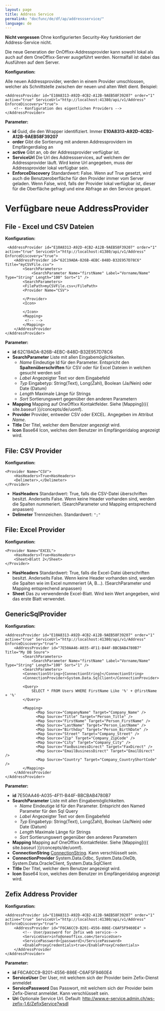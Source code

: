 ```yaml
---
layout: page
title: Address Service
permalink: "docfunc/de/df/ap/addressservice/"
language: de
---
```

**Nicht vergessen** Ohne konfigurierten Security-Key funktioniert der Address-Service nicht.

Die neue Generation der OnOffixx-Addressprovider kann sowohl lokal als auch auf dem OneOffixx-Server ausgeführt werden. Normalfall ist dabei das Ausführen auf dem Server.

__Konfiguration:__

Alle neuen Addressprovider, werden in einem Provider umschlossen, welcher als Schnittstelle zwischen der neuen und alten Welt dient. Beispiel:

    <AddressProvider id="E10A8313-A92D-4CB2-A12B-9AEB58F39207" order="1" active="true" ServiceUrl="http://localhost:41380/api/v1/Address" EnforceDiscovery="true">
        <!-- Konfiguration des eigentlichen Providers -->
    </AddressProvider>

__Parameter:__

* __id__ Guid, die den Wrapper identifiziert. Immer **E10A8313-A92D-4CB2-A12B-9AEB58F39207**
* __order__ Gibt die Sortierung mit anderen Addressprovidern im Empfängerdialog an
* __active__ Gibt an, ob der Addressprovider verfügbar ist.
* __ServiceUrl__ Die Url des Addressservices, auf welchem der Addressprovider läuft. Wird keine Url angegeben, muss der Addressprovider lokal verfügbar sein.
* __EnforceDiscovery__ Standardwert: False. Wenn auf True gesetzt, wird auch die Benutzeroberfläche für den Provider immer vom Server geladen. Wenn False, wird, falls der Provider lokal verfügbar ist, dieser für die Oberfläche gefragt und eine Abfrage an den Service gespart.

# Verfügbare neue AddressProvider

## File - Excel und CSV Dateien

__Konfiguration:__

     <AddressProvider id="E10A8313-A92D-4CB2-A12B-9AEB58F39207" order="1" active="true" ServiceUrl="http://localhost:41380/api/v1/Address" EnforceDiscovery="true">
        <AddressProvider id="62C19ADA-826B-4EBC-848D-B32E957D78C6" Title="myCSVFile.csv">
            <SearchParameters>
                <SearchParameter Name="firstName" Label="Vorname/Name" Type="String" Length="100" Sort="1" />
            <SearchParameters>
            <FilePath>myCSVFile.csv</FilePath>
            <Provider Name="CSV">

            </Provider>
            <Icon>

            </Icon>
            <Mapping>
             <!-- -->
            </Mapping>
        </AddressProvider
    </AddressProvider>

__Parameter:__

* __id__ 62C19ADA-826B-4EBC-848D-B32E957D78C6
* __SearchParameter__ Liste mit allen Eingabemöglichkeiten.
    * *Name* Eindeutige Id für den Parameter. Entspricht den **Spaltenüberschriften** für CSV oder für Excel Dateien in welchen gesucht werden soll
    * *Label* Angezeigter Text vor dem Eingabefeld
    * *Typ* Eingabetyp: String(Text), Long(Zahl), Boolean (Ja/Nein) oder Date (Datum)
    * *Length* Maximale Länge für Strings
    * *Sort* Sortierungswert gegenüber den anderen Parametern
* __Mapping__ Mapping auf OneOffixx Kontaktfelder. Siehe [Mapping]({{ site.baseurl }}/concepts/de/uomf).
* __Provider__ Provider, entweder CSV oder EXCEL. Angegeben im Attribut *Name*.
* __Title__ Der Titel, welcher dem Benutzer angezeigt wird.
* __Icon__ Base64 Icon, welches dem Benutzer im Empfängeridalog angezeigt wird.

## File: CSV Provider

__Konfiguration:__

    <Provider Name="CSV">
        <HasHeaders>True<HasHeaders>
        <Delimeter>,</Delimeter>
    </Provider>

* __HasHeaders__ Standardwert: True, falls die CSV-Datei überschriften besitzt. Anderseits False. Wenn keine Header vorhanden sind, werden die Spalten nummeriert. (SearchParameter und Mapping entsprechend anpassen)
* __Delimeter__ Trennzeichen. Standardwert: `";"` 

## File: Excel Provider

__Konfiguration:__

    <Provider Name="EXCEL">
        <HasHeaders>True<HasHeaders>
        <Sheet>Blatt 2</Sheet>
    </Provider>

* __HasHeaders__ Standardwert: True, falls die Excel-Datei überschriften besitzt. Anderseits False. Wenn keine Header vorhanden sind, werden die Spalten wie im Excel nummeriert (A, B...). (SearchParameter und Mapping entsprechend anpassen)
* __Sheet__ Das zu verwendende Excel-Blatt. Wird kein Wert angegeben, wird das erste Blatt verwendet.

## GenericSqlProvider

__Konfiguration:__

    <AddressProvider id="E10A8313-A92D-4CB2-A12B-9AEB58F39207" order="1" active="true" ServiceUrl="http://localhost:41380/api/v1/Address" EnforceDiscovery="true">
        <AddressProvider id="7E50AA46-A035-4F11-B44F-BBCBAB4780B7" Title="My DB Soure">
            <SearchParameters>
                <SearchParameter Name="firstName" Label="Vorname/Name" Type="String" Length="100" Sort="1" />
            <SearchParameters>
            <ConnectionString>{ConnectionString}</ConnectionString>
            <ConnectionProvider>System.Data.SqlClient</ConnectionProvider>

            <Query>
                SELECT * FROM Users WHERE FirstName Like '%' + @firstName + '%'
            </Query>

            <Mapping>
                  <Map Source="CompanyName" Target="Company_Name" />
                  <Map Source="Title" Target="Person_Title" />
                  <Map Source="FirstName" Target="Person_FirstName" />
                  <Map Source="LastName" Target="Person_LastName" />
                  <Map Source="Birthday" Target="Person_BirthDate" />
                  <Map Source="Street" Target="Company_Street" />          
                  <Map Source="Zip" Target="Company_ZipCode" />
                  <Map Source="City" Target="Company_City" />
                  <Map Source="FaxBusinessDirect" Target="FaxDirect" />
                  <Map Source="EmailBusinessDirect" Target="EmailDirect" />
                  <Map Source="Country" Target="Company_CountryShortCode" />    
            </Mapping>
        </AddressProvider
    </AddressProvider>

__Parameter:__

* __id__ 7E50AA46-A035-4F11-B44F-BBCBAB4780B7
* __SearchParameter__ Liste mit allen Eingabemöglichkeiten.
    * *Name* Eindeutige Id für den Parameter. Entspricht den Named Parameter für den Sql Query
    * *Label* Angezeigter Text vor dem Eingabefeld
    * *Typ* Eingabetyp: String(Text), Long(Zahl), Boolean (Ja/Nein) oder Date (Datum)
    * *Length* Maximale Länge für Strings
    * *Sort* Sortierungswert gegenüber den anderen Parametern
* __Mapping__ Mapping auf OneOffixx Kontaktfelder. Siehe [Mapping]({{ site.baseurl }}/concepts/de/uomf).
* __ConnectionString__ [ConnectionString](https://www.connectionstrings.com/). Kann verschlüsselt sein.
* __ConnectionProvider__ System.Data.Odbc, System.Data.OleDb, System.Data.OracleClient, System.Data.SqlClient
* __Title__ Der Titel, welcher dem Benutzer angezeigt wird.
* __Icon__ Base64 Icon, welches dem Benutzer im Empfängeridalog angezeigt wird.

## Zefix Address Provider

__Konfiguration:__

    <AddressProvider id="E10A8313-A92D-4CB2-A12B-9AEB58F39207" order="1" active="true" ServiceUrl="http://localhost:41380/api/v1/Address" EnforceDiscovery="true">
        <AddressProvider id="F6CA6CC9-B201-4556-886E-C6AF5F9460E4" >
            <!-- User/password for Zefix web service-->
            <ServiceUser>info@oneoffixx.com</ServiceUser>
            <ServicePassword>{password}</ServicePassword>
            <EnableProxyCredentials>true</EnableProxyCredentials>
        </AddressProvider
    </AddressProvider>

__Parameter:__

* __id__ F6CA6CC9-B201-4556-886E-C6AF5F9460E4
* __ServiceUser__ Der User, mit welchem sich der Provider beim Zefix-Dienst anmeldet
* __ServicePassword__ Das Passwort, mit welchem sich der Provider beim Zefix-Dienst anmeldet. Kann verschlüsselt sein.
* __Uri__ Optionale Service Url. Default: http://www.e-service.admin.ch/ws-zefix-1.6/ZefixService?wsdl


    
